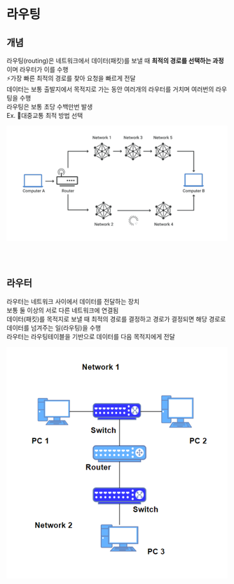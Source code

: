 # 라우팅 

## 개념

라우팅(routing)은 네트워크에서 데이터(패킷)를 보낼 때 **최적의 경로를 선택하는 과정**이며 라우터가 이를 수행  
⚡️가장 빠른 최적의 경로를 찾아 요청을 빠르게 전달  
데이터는 보통 출발지에서 목적지로 가는 동안 여러개의 라우터를 거치며 여러번의 라우팅을 수행   
라우팅은 보통 초당 수백만번 발생  
Ex. 🚌대중교통 최적 방법 선택 

![](../Images/what-is-routing.png)

<br><br>

## 라우터

라우터는 네트워크 사이에서 데이터를 전달하는 장치  
보통 둘 이상의 서로 다른 네트워크에 연결됨  
데이터(패킷)를 목적지로 보낼 때 최적의 경로를 결정하고 경로가 결정되면 해당 경로로 데이터를 넘겨주는 일(라우팅)을 수행  
라우터는 라우팅테이블을 기반으로 데이터를 다음 목적지에게 전달  

![](../Images/router_network.png)
